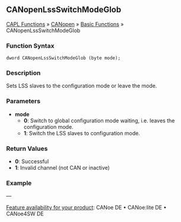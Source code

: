 ## CANopenLssSwitchModeGlob

[CAPL Functions](../../../CAPLfunctions.md) » [CANopen](../../CAPLfunctionsCANopenOverview.md) » [Basic Functions](../CAPLfunctionsCANopenBasicOverview.md) » CANopenLssSwitchModeGlob

### Function Syntax

```
dword CANopenLssSwitchModeGlob (byte mode);
```

### Description

Sets LSS slaves to the configuration mode or leave the mode.

### Parameters

- **mode**  
  - **0**: Switch to global configuration mode waiting, i.e. leaves the configuration mode.
  - **1**: Switch the LSS slaves to configuration mode.

### Return Values

- **0**: Successful
- **1**: Invalid channel (not CAN or inactive)

### Example

—

[Feature availability for your product](../../../../Shared/FeatureAvailability.md):  CANoe DE • CANoe:lite DE • CANoe4SW DE
